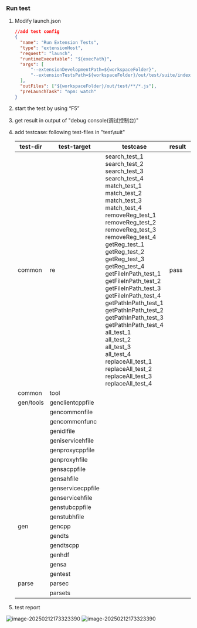 ### Run test

1. Modify launch.json

   ```json
   //add test config
   {
     "name": "Run Extension Tests",
     "type": "extensionHost",
     "request": "launch",
     "runtimeExecutable": "${execPath}",
     "args": [
         "--extensionDevelopmentPath=${workspaceFolder}",
         "--extensionTestsPath=${workspaceFolder}/out/test/suite/index"
     ],
     "outFiles": ["${workspaceFolder}/out/test/**/*.js"],
     "preLaunchTask": "npm: watch"
   }
   
   ```

   

2. start the test by using “F5”

   

3. get result in output of "debug console(调试控制台)"

   

4. add testcase: following test-files in "test\suit"

   | test-dir  | test-target       | testcase                                                     | result | tester |
   | --------- | ----------------- | ------------------------------------------------------------ | ------ | ------ |
   | common    | re                | search_test_1<br />search_test_2<br/>search_test_3<br/>search_test_4<br/>match_test_1<br/>match_test_2<br/>match_test_3<br/>match_test_4<br/>removeReg_test_1<br/>removeReg_test_2<br/>removeReg_test_3<br/>removeReg_test_4<br/>getReg_test_1<br/>getReg_test_2<br/>getReg_test_3<br/>getReg_test_4<br/>getFileInPath_test_1<br />getFileInPath_test_2<br />getFileInPath_test_3<br />getFileInPath_test_4<br/>getPathInPath_test_1<br/>getPathInPath_test_2<br/>getPathInPath_test_3<br/>getPathInPath_test_4<br/>all_test_1<br/>all_test_2<br/>all_test_3<br/>all_test_4<br/>replaceAll_test_1<br/>replaceAll_test_2<br/>replaceAll_test_3<br/>replaceAll_test_4 | pass   | zmh    |
   | common    | tool              |                                                              |        | hrt    |
   | gen/tools | genclientcppfile  |                                                              |        |        |
   |           | gencommonfile     |                                                              |        |        |
   |           | gencommonfunc     |                                                              |        |        |
   |           | genidlfile        |                                                              |        |        |
   |           | geniservicehfile  |                                                              |        |        |
   |           | genproxycppfile   |                                                              |        |        |
   |           | genproxyhfile     |                                                              |        |        |
   |           | gensacppfile      |                                                              |        |        |
   |           | gensahfile        |                                                              |        |        |
   |           | genservicecppfile |                                                              |        |        |
   |           | genservicehfile   |                                                              |        |        |
   |           | genstubcppfile    |                                                              |        |        |
   |           | genstubhfile      |                                                              |        |        |
   | gen       | gencpp            |                                                              |        |        |
   |           | gendts            |                                                              |        |        |
   |           | gendtscpp         |                                                              |        |        |
   |           | genhdf            |                                                              |        |        |
   |           | gensa             |                                                              |        |        |
   |           | gentest           |                                                              |        |        |
   | parse     | parsec            |                                                              |        |        |
   |           | parsets           |                                                              |        |        |

   

5. test report

![image-20250212173323390](https://foruda.gitee.com/images/1739760250683199378/d8c4ae5e_14338299.png)
![image-20250212173323390](https://foruda.gitee.com/images/1739760363377651547/69518a3d_14338299.png)